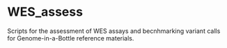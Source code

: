 # WES_assess
Scripts for the assessment of WES assays and becnhmarking variant calls for Genome-in-a-Bottle reference materials.
